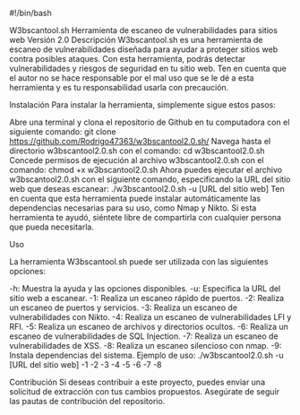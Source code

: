 #!/bin/bash

W3bscantool.sh
Herramienta de escaneo de vulnerabilidades para sitios web
Versión 2.0
Descripción
W3bscantool.sh es una herramienta de escaneo de vulnerabilidades diseñada para ayudar a proteger sitios web contra posibles ataques. Con esta herramienta, podrás detectar vulnerabilidades y riesgos de seguridad en tu sitio web. Ten en cuenta que el autor no se hace responsable por el mal uso que se le dé a esta herramienta y es tu responsabilidad usarla con precaución.

Instalación
Para instalar la herramienta, simplemente sigue estos pasos:

Abre una terminal y clona el repositorio de Github en tu computadora con el siguiente comando: git clone https://github.com/Rodrigo47363/w3bscantool2.0.sh/
Navega hasta el directorio w3bscantool2.0.sh con el comando: cd w3bscantool2.0.sh
Concede permisos de ejecución al archivo w3bscantool2.0.sh con el comando: chmod +x w3bscantool2.0.sh
Ahora puedes ejecutar el archivo w3bscantool2.0.sh con el siguiente comando, especificando la URL del sitio web que deseas escanear: ./w3bscantool2.0.sh -u [URL del sitio web]
Ten en cuenta que esta herramienta puede instalar automáticamente las dependencias necesarias para su uso, como Nmap y Nikto. Si esta herramienta te ayudó, siéntete libre de compartirla con cualquier persona que pueda necesitarla.

Uso

La herramienta W3bscantool.sh puede ser utilizada con las siguientes opciones:

-h: Muestra la ayuda y las opciones disponibles.
-u: Especifica la URL del sitio web a escanear.
-1: Realiza un escaneo rápido de puertos.
-2: Realiza un escaneo de puertos y servicios.
-3: Realiza un escaneo de vulnerabilidades con Nikto.
-4: Realiza un escaneo de vulnerabilidades LFI y RFI.
-5: Realiza un escaneo de archivos y directorios ocultos.
-6: Realiza un escaneo de vulnerabilidades de SQL Injection.
-7: Realiza un escaneo de vulnerabilidades de XSS.
-8: Realiza un escaneo silencioso con nmap.
-9: Instala dependencias del sistema.
Ejemplo de uso: ./w3bscantool2.0.sh -u [URL del sitio web] -1 -2 -3 -4 -5 -6 -7 -8

Contribución
Si deseas contribuir a este proyecto, puedes enviar una solicitud de extracción con tus cambios propuestos. Asegúrate de seguir las pautas de contribución del repositorio.
